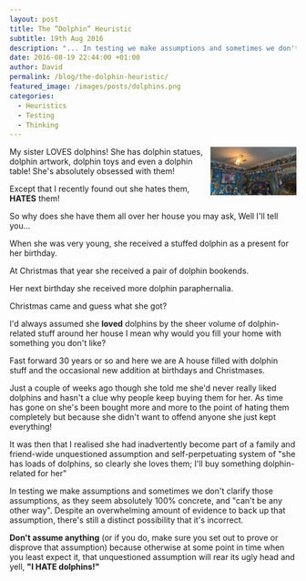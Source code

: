 ```yaml
---
layout: post
title: The ”Dolphin” Heuristic
subtitle: 19th Aug 2016
description: "... In testing we make assumptions and sometimes we don't clarify those assumptions, as they seem absolutely 100% concrete, and (we assume) can't be any other way. Despite an overwhelming amount of evidence to back up that assumption, there's still a distinct possibility that it's incorrect."
date: 2016-08-19 22:44:00 +01:00
author: David
permalink: /blog/the-dolphin-heuristic/
featured_image: /images/posts/dolphins.png
categories:
  - Heuristics
  - Testing
  - Thinking
---
```


<img src="/images/posts/dolphins.png" alt="Collection of dolphin gifts" style="float:right; margin-left: 10px; width:30%;" />

My sister LOVES dolphins! She has dolphin statues, dolphin artwork, dolphin toys and even a dolphin table! She's absolutely obsessed with them!

Except that I recently found out she hates them‚ **HATES** them!

So why does she have them all over her house you may ask‚ Well I'll tell you…

When she was very young, she received a stuffed dolphin as a present for her birthday.

At Christmas that year she received a pair of dolphin bookends.

Her next birthday she received more dolphin paraphernalia.

Christmas came and guess what she got?

I'd always assumed she **loved** dolphins by the sheer volume of dolphin-related stuff around her house  I mean why would you fill your home with something you don't like?

Fast forward 30 years or so and here we are  A house filled with dolphin stuff and the occasional new addition at birthdays and Christmases.

Just a couple of weeks ago though she told me she'd never really liked dolphins and hasn't a clue why people keep buying them for her. As time has gone on she's been bought more and more to the point of hating them completely but because she didn't want to offend anyone she just kept everything!

It was then that I realised she had inadvertently become part of a family and friend-wide unquestioned assumption and self-perpetuating system of "she has loads of dolphins, so clearly she loves them; I'll buy something dolphin-related for her"

In testing we make assumptions and sometimes we don't clarify those assumptions, as they seem absolutely 100% concrete, and "can't be any other way". Despite an overwhelming amount of evidence to back up that assumption, there's still a distinct possibility that it's incorrect.

**Don't assume anything** (or if you do, make sure you set out to prove or disprove that assumption) because otherwise at some point in time when you least expect it, that unquestioned assumption will rear its ugly head and yell, **"I HATE dolphins!"**
